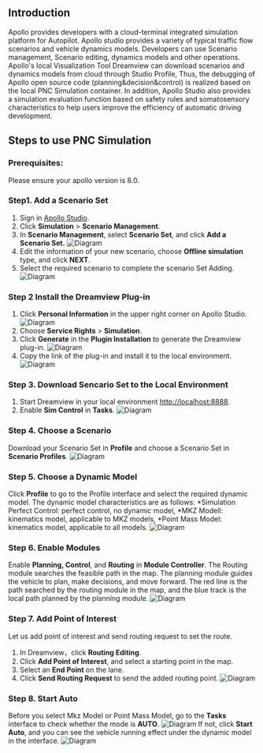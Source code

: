 ## Introduction

Apollo provides developers with a cloud-terminal integrated simulation platform for Autopilot. Apollo studio provides a variety of typical traffic flow scenarios and vehicle dynamics models. Developers can use Scenario  management, Scenario  editing, dynamics models and other operations. Apollo's local Visualization Tool Dreamview can  download scenarios and dynamics models from cloud through Studio Profile, Thus, the debugging of Apollo open source code (planning&decision&control) is realized based on the local PNC Simulation container. In addition, Apollo Studio also provides a simulation evaluation function based on safety rules and somatosensory characteristics to help users improve the efficiency of automatic driving development.


## Steps to use PNC Simulation
### Prerequisites:
Please ensure your apollo version is 8.0.
### Step1. Add a Scenario Set
1. Sign in [Apollo Studio](https://studio.apollo.auto/login?url=/).
2. Click **Simulation** > **Scenario Management**.
3. In **Scenario Management**, select **Scenario Set**, and click **Add a Scenario Set.**
![Diagram](./images/scenario_set_index.png)
4. Edit the information of your new scenario, choose **Offline simulation** type, and click **NEXT**.
5. Select the required scenario to complete the scenario Set Adding.
![Diagram](./images/add_scenario_set.png)
### Step 2 Install the Dreamview Plug-in
1. Click **Personal Information** in the upper right corner on Apollo Studio. 
![Diagram](./images/user_info.png)
2. Choose **Service Rights** > **Simulation**.
3. Click **Generate** in the **Plugin Installation** to generate the Dreamview plug-in.
![Diagram](./images/service_interests.png)
4. Copy the link of the plug-in and install it to the local environment.
![Diagram](./images/plug_in_installation.png)
### Step 3. Download Sencario Set to the Local Environment
1. Start Dreamview in your local environment [http://localhost:8888](http://localhost:8888).
2. Enable **Sim Control** in **Tasks**.
![Diagram](./images/dreamview_index.png)
### Step 4. Choose a Scenario
Download your Scenario Set in **Profile** and choose a Scenario Set in **Scenario Profiles**.
![Diagram](./images/profile_index.png)
### Step 5. Choose a Dynamic Model
Click **Profile** to go to the Profile interface and select the required dynamic model. The dynamic model characteristics are as follows:
*Simulation Perfect Control: perfect control, no dynamic model,
*MKZ Modell: kinematics model, applicable to MKZ models,
*Point Mass Model: kinematics model, applicable to all models.
![Diagram](./images/choose_dynamic_model.png)
### Step 6. Enable Modules
Enable **Planning, Control**, and **Routing** in **Module Controller**.
The Routing module searches the feasible path in the map. The planning module guides the vehicle to plan, make decisions, and move forward. The red line is the path searched by the routing module in the map, and the blue track is the local path planned by the planning module.
![Diagram](./images/enable_modules.png)
### Step 7. Add Point of Interest
Let us add point of interest and send routing request to set the route.
1. In Dreamview，click **Routing Editing**.
2. Click **Add Point of Interest**, and select a starting point in the map.
3. Select an **End Point** on the lane.
4. Click **Send Routing Request** to send the added routing point.
![Diagram](./images/add_point_of_Interest.png)
### Step 8. Start Auto
Before you select Mkz Model or Point Mass Model, go to the **Tasks** interface to check whether the mode is **AUTO**.
![Diagram](./images/start_auto.png)
If not, click **Start Auto**, and you can see the vehicle running effect under the dynamic model in the interface.
![Diagram](./images/result.png)
